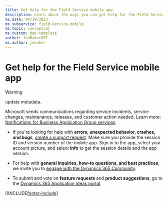 ```yaml
---
title: Get help for the Field Service mobile app
description: Learn about the ways you can get help for the Field Service mobile app.
ms.date: 04/19/2023
ms.subservice: field-service-mobile
ms.topic: conceptual
ms.custom: bap-template
author: JonBaker007
ms.author: jobaker
---
```


# Get help for the Field Service mobile app

> [!WARNING]
> update metadata.

Microsoft sends communications regarding service incidents, service changes, maintenance, releases, and customer action needed. Learn more: [Notifications for Business Application Group services](/power-platform/admin/notifications-explained).

- If you're looking for help with **errors, unexpected behavior, crashes, and bugs**, [create a support request](../field-service-get-help.md). Make sure you provide the session ID and version number of the mobile app. Sign in to the app, select your account picture, and select **Info** to get the session details and the app version.

- For help with **general inquiries, how-to questions, and best practices**, we invite you to [engage with the Dynamics 365 Community](https://community.dynamics.com/forums/thread/?partialUrl=fieldservice).

- To submit and vote on **feature requests** and **product suggestions**, go to the [Dynamics 365 Application Ideas portal](https://experience.dynamics.com/ideas/categories/list/?category=b3d26f32-91b0-e811-a967-000d3a1bef07&forum=bee3d862-df65-e811-a95d-000d3a1be7ad).

[!INCLUDE[footer-include](../../includes/footer-banner.md)]
